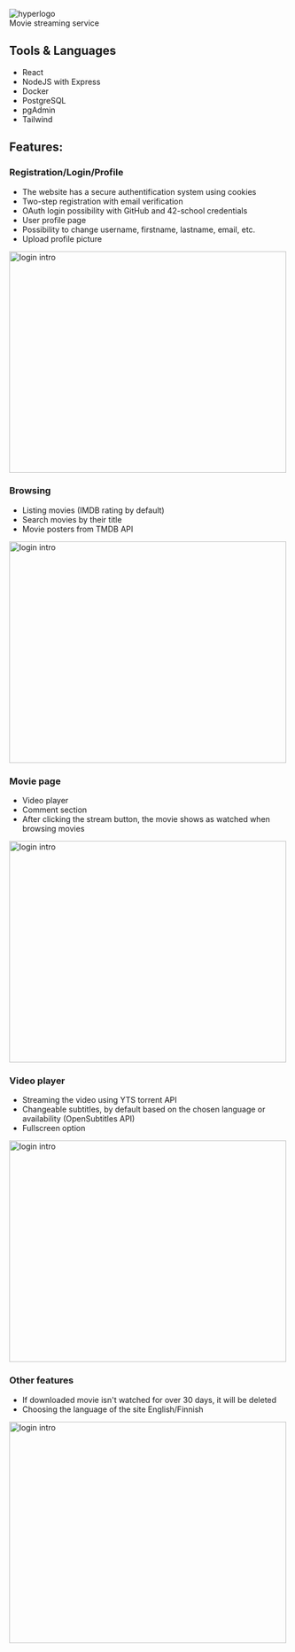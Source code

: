 ![hyperlogo](https://user-images.githubusercontent.com/95418273/224682327-2b9160d0-c03a-49ff-b2d0-754cdc24bae2.png) <br />
Movie streaming service

## Tools & Languages
* React
* NodeJS with Express
* Docker
* PostgreSQL
* pgAdmin
* Tailwind

## Features:
### Registration/Login/Profile
* The website has a secure authentification system using cookies
* Two-step registration with email verification
* OAuth login possibility with GitHub and 42-school credentials
* User profile page
* Possibility to change username, firstname, lastname, email, etc.
* Upload profile picture

<!-- ![logif](https://user-images.githubusercontent.com/95418273/224664724-17b98c12-3a6a-4172-93c8-3fee32dce3e5.gif) -->
<img src="https://user-images.githubusercontent.com/95418273/224664724-17b98c12-3a6a-4172-93c8-3fee32dce3e5.gif" alt="login intro" width="500" height="400">

### Browsing
* Listing movies (IMDB rating by default)
* Search movies by their title
* Movie posters from TMDB API

<img src="https://user-images.githubusercontent.com/95418273/224670955-3e732e45-0e93-4b71-840a-adbfdd2c055e.gif" alt="login intro" width="500" height="400">
<!-- ![browsingif](https://user-images.githubusercontent.com/95418273/224670955-3e732e45-0e93-4b71-840a-adbfdd2c055e.gif) -->

### Movie page
* Video player
* Comment section
* After clicking the stream button, the movie shows as watched when browsing movies

<img src="https://user-images.githubusercontent.com/95418273/224673325-7a13683d-1fd1-48dc-97bf-70ba89725b1c.gif" alt="login intro" width="500" height="400">
<!-- ![moviegif](https://user-images.githubusercontent.com/95418273/224673325-7a13683d-1fd1-48dc-97bf-70ba89725b1c.gif) -->

### Video player
* Streaming the video using YTS torrent API
* Changeable subtitles, by default based on the chosen language or availability (OpenSubtitles API)
* Fullscreen option
<!-- ![playergif](https://user-images.githubusercontent.com/95418273/224679197-66efa24d-13b0-4b2d-8b17-0f73096c51fe.gif) -->

<img src="https://user-images.githubusercontent.com/95418273/224679197-66efa24d-13b0-4b2d-8b17-0f73096c51fe.gif" alt="login intro" width="500" height="400">

### Other features
* If downloaded movie isn't watched for over 30 days, it will be deleted
* Choosing the language of the site English/Finnish

<!-- ![kieligif](https://user-images.githubusercontent.com/95418273/224680895-f4bd241c-4ca6-4141-accf-9a003501bf6d.gif) -->
<img src="https://user-images.githubusercontent.com/95418273/224680895-f4bd241c-4ca6-4141-accf-9a003501bf6d.gif" alt="login intro" width="500" height="400">
